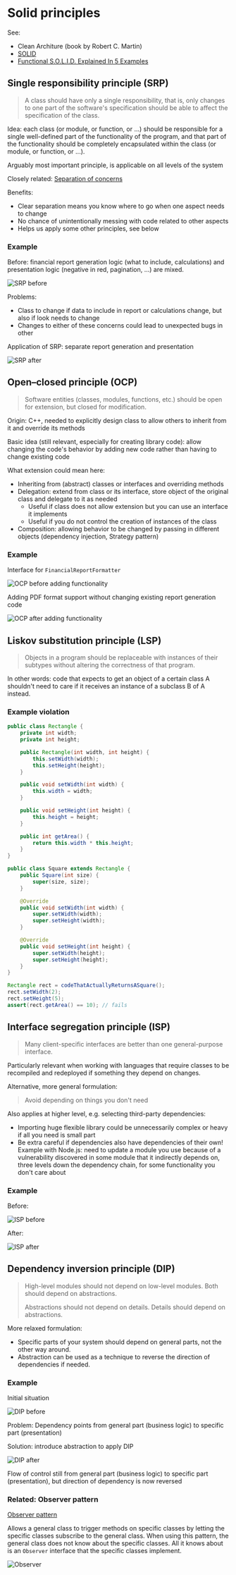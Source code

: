 # Solid principles

See:
- Clean Architure (book by Robert C. Martin)
- [SOLID](https://en.wikipedia.org/wiki/SOLID)
- [Functional S.O.L.I.D. Explained In 5 Examples](https://codemanship.wordpress.com/2019/03/15/functional-s-o-l-i-d-explained-in-5-examples/)

## Single responsibility principle (SRP)

> A class should have only a single responsibility, that is, only changes to one part of the software's specification should be able to affect the specification of the class.

Idea: each class (or module, or function, or ...) should be responsible for a single well-defined part of the functionality of the program, and that part of the functionality should be completely encapsulated within the class (or module, or function, or ...).

Arguably most important principle, is applicable on all levels of the system

Closely related: [Separation of concerns](https://en.wikipedia.org/wiki/Separation_of_concerns)

Benefits:
- Clear separation means you know where to go when one aspect needs to change
- No chance of unintentionally messing with code related to other aspects
- Helps us apply some other principles, see below

### Example

Before: financial report generation logic (what to include, calculations) and presentation logic (negative in red, pagination, ...) are mixed.

![SRP before](_img/SOLID-principles/SRP-before.png)

Problems:
- Class to change if data to include in report or calculations change, but also if look needs to change
- Changes to either of these concerns could lead to unexpected bugs in other

Application of SRP: separate report generation and presentation

![SRP after](_img/SOLID-principles/SRP-after.png)

## Open–closed principle (OCP)

> Software entities (classes, modules, functions, etc.) should be open for extension, but closed for modification.

Origin: C++, needed to explicitly design class to allow others to inherit from it and override its methods

Basic idea (still relevant, especially for creating library code): allow changing the code's behavior by adding new code rather than having to change existing code

What extension could mean here:
- Inheriting from (abstract) classes or interfaces and overriding methods
- Delegation: extend from class or its interface, store object of the original class and delegate to it as needed
    - Useful if class does not allow extension but you can use an interface it implements
    - Useful if you do not control the creation of instances of the class
- Composition: allowing behavior to be changed by passing in different objects (dependency injection, Strategy pattern)

### Example

Interface for `FinancialReportFormatter`

![OCP before adding functionality](_img/SOLID-principles/OCP-before-adding-functionality.png)

Adding PDF format support without changing existing report generation code

![OCP after adding functionality](_img/SOLID-principles/OCP-after-adding-functionality.png)

## Liskov substitution principle (LSP)

>  Objects in a program should be replaceable with instances of their subtypes without altering the correctness of that program.

In other words: code that expects to get an object of a certain class A shouldn't need to care if it receives an instance of a subclass B of A instead.

### Example violation

```java
public class Rectangle {
    private int width;
    private int height;

    public Rectangle(int width, int height) {
        this.setWidth(width);
        this.setHeight(height);
    }

    public void setWidth(int width) {
        this.width = width;
    }

    public void setHeight(int height) {
        this.height = height;
    }

    public int getArea() {
        return this.width * this.height;
    }
}
```

```java
public class Square extends Rectangle {
    public Square(int size) {
        super(size, size);
    }

    @Override
    public void setWidth(int width) {
        super.setWidth(width);
        super.setHeight(width);
    }

    @Override
    public void setHeight(int height) {
        super.setWidth(height);
        super.setHeight(height);
    }    
}
```

```java
Rectangle rect = codeThatActuallyReturnsASquare();
rect.setWidth(2);
rect.setHeight(5);
assert(rect.getArea() == 10); // fails
```

## Interface segregation principle (ISP)

>  Many client-specific interfaces are better than one general-purpose interface.

Particularly relevant when working with languages that require classes to be recompiled and redeployed if something they depend on changes.

Alternative, more general formulation:

> Avoid depending on things you don't need

Also applies at higher level, e.g. selecting third-party dependencies:
- Importing huge flexible library could be unnecessarily complex or heavy if all you need is small part
- Be extra careful if dependencies also have dependencies of their own! Example with Node.js: need to update a module you use because of a vulnerability discovered in some module that it indirectly depends on, three levels down the dependency chain, for some functionality you don't care about

### Example

Before:

![ISP before](_img/SOLID-principles/ISP-before.png)

After:

![ISP after](_img/SOLID-principles/ISP-after.png)

## Dependency inversion principle (DIP)

> High-level modules should not depend on low-level modules. Both should depend on abstractions.
>
> Abstractions should not depend on details. Details should depend on abstractions.

More relaxed formulation:
- Specific parts of your system should depend on general parts, not the other way around.
- Abstraction can be used as a technique to reverse the direction of dependencies if needed.

### Example

Initial situation

![DIP before](_img/SOLID-principles/DIP-before.png)

Problem: Dependency points from general part (business logic) to specific part (presentation)

Solution: introduce abstraction to apply DIP

![DIP after](_img/SOLID-principles/DIP-after.png)

Flow of control still from general part (business logic) to specific part (presentation), but direction of dependency is now reversed

### Related: Observer pattern

[Observer pattern](https://en.wikipedia.org/wiki/Observer_pattern)

Allows a general class to trigger methods on specific classes by letting the specific classes subscribe to the general class. When using this pattern, the general class does not know about the specific classes. All it knows about is an `Observer` interface that the specific classes implement.

![Observer](_img/SOLID-principles/Observer.png)